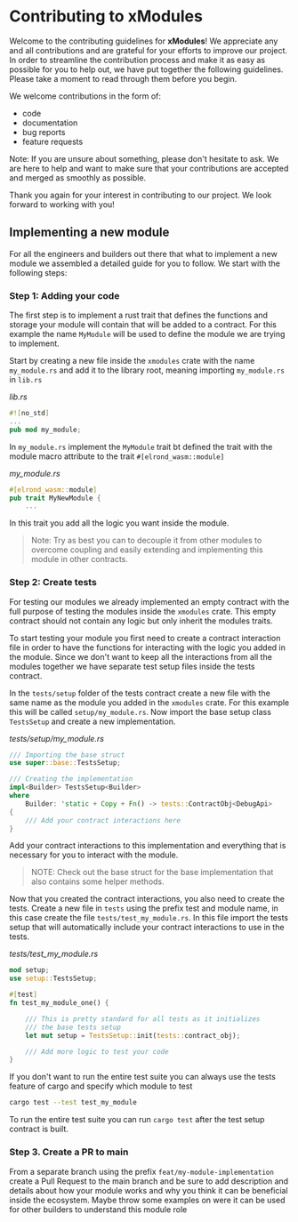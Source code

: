 # Contributing to xModules

Welcome to the contributing guidelines for __xModules__! We appreciate any and all contributions and are grateful for
your efforts to improve our project. In order to streamline the contribution process and make it as easy as possible for
you to help out, we have put together the following guidelines. Please take a moment to read through them before
you begin.

We welcome contributions in the form of:
- code
- documentation
- bug reports
- feature requests

Note: If you are unsure about something, please don't hesitate to ask. We are here to help and want to make sure that
your contributions are accepted and merged as smoothly as possible.

Thank you again for your interest in contributing to our project. We look forward to working with you!

## Implementing a new module

For all the engineers and builders out there that what to implement a new module we assembled a detailed guide for you
to follow. We start with the following steps:

### Step 1: Adding your code

The first step is to implement a rust trait that defines the functions and storage your module will contain that will be
added to a contract. For this example the name `MyModule` will be used to define the module we are trying to implement.

Start by creating a new file inside the `xmodules` crate with the name `my_module.rs` and add it to the library root,
meaning importing `my_module.rs` in `lib.rs`

*lib.rs*
```rust
#![no_std]
...
pub mod my_module;
```

In `my_module.rs` implement the `MyModule` trait bt defined the trait with the module macro attribute to the trait
`#[elrond_wasm::module]`

*my_module.rs*
```rust
#[elrond_wasm::module]
pub trait MyNewModule {
    ...
```

In this trait you add all the logic you want inside the module.
> Note: Try as best you can to decouple it from other modules to overcome coupling and easily extending and implementing
this module in other contracts.

### Step 2: Create tests

For testing our modules we already implemented an empty contract with the full purpose of testing the modules inside the
`xmodules` crate. This empty contract should not contain any logic but only inherit the modules traits.

To start testing your module you first need to create a contract interaction file in order to have the functions for
interacting with the logic you added in the module. Since we don't want to keep all the interactions from all the
modules together we have separate test setup files inside the tests contract.

In the `tests/setup` folder of the tests contract create a new file with the same name as the module you added in the
`xmodules` crate. For this example this will be called `setup/my_module.rs`. Now import the base setup class
`TestsSetup` and create a new implementation.

*tests/setup/my_module.rs*
```rust
/// Importing the base struct
use super::base::TestsSetup;

/// Creating the implementation
impl<Builder> TestsSetup<Builder>
where
    Builder: 'static + Copy + Fn() -> tests::ContractObj<DebugApi>
{
    /// Add your contract interactions here
}
```

Add your contract interactions to this implementation and everything that is necessary for you to interact with the
module.

> NOTE: Check out the base struct for the base implementation that also contains some helper methods.

Now that you created the contract interactions, you also need to create the tests. Create a new file in `tests` using
the prefix test and module name, in this case create the file `tests/test_my_module.rs`. In this file import the tests
setup that will automatically include your contract interactions to use in the tests.

*tests/test_my_module.rs*
```rust
mod setup;
use setup::TestsSetup;

#[test]
fn test_my_module_one() {

    /// This is pretty standard for all tests as it initializes
    /// the base tests setup
    let mut setup = TestsSetup::init(tests::contract_obj);

    /// Add more logic to test your code
}
```

If you don't want to run the entire test suite you can always use the tests feature of cargo and specify which module to
test

```bash
cargo test --test test_my_module
```

To run the entire test suite you can run `cargo test` after the test setup contract is built.

### Step 3. Create a PR to main

From a separate branch using the prefix `feat/my-module-implementation` create a Pull Request to the main branch and
be sure to add description and details about how your module works and why you think it can be beneficial inside the
ecosystem. Maybe throw some examples on were it can be used for other builders to understand this module role


